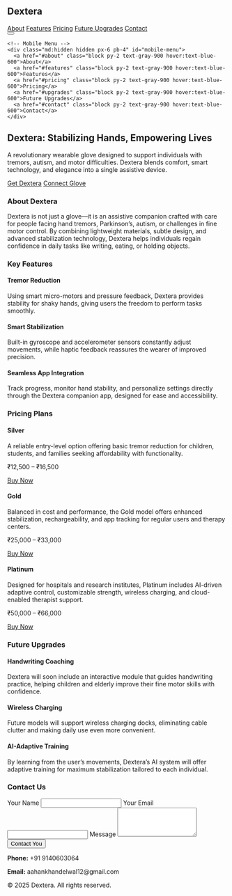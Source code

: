 <html lang="en">
<head>
  <meta charset="UTF-8">
  <meta name="viewport" content="width=device-width, initial-scale=1.0">
  <title>Dextera - Assistive Glove</title>
  <link href="https://cdn.jsdelivr.net/npm/tailwindcss@2.2.19/dist/tailwind.min.css" rel="stylesheet">
  <script src="https://unpkg.com/scrollreveal"></script>
  <style>
    html {
      scroll-behavior: smooth; /* Smooth scrolling */
    }
    .active-link {
      color: #2563eb; /* Electric blue for active section */
      font-weight: 600;
    }
  </style>
</head>
<body class="bg-gray-100 font-sans text-gray-800">

  <!-- Navbar -->
  <nav class="bg-gray-200 shadow-md fixed top-0 w-full z-50">
    <div class="container mx-auto px-6 py-4 flex justify-between items-center">
      <h1 class="text-2xl font-bold text-gray-900">Dextera</h1>
      <div class="hidden md:flex space-x-6" id="nav-links">
        <a href="#about" class="text-gray-900 hover:text-blue-600">About</a>
        <a href="#features" class="text-gray-900 hover:text-blue-600">Features</a>
        <a href="#pricing" class="text-gray-900 hover:text-blue-600">Pricing</a>
        <a href="#upgrades" class="text-gray-900 hover:text-blue-600">Future Upgrades</a>
        <a href="#contact" class="text-gray-900 hover:text-blue-600">Contact</a>
      </div>
      <button id="mobile-menu-btn" class="md:hidden focus:outline-none">
        <svg class="w-6 h-6" fill="none" stroke="currentColor" viewBox="0 0 24 24">
          <path stroke-linecap="round" stroke-linejoin="round" stroke-width="2" d="M4 6h16M4 12h16M4 18h16"/>
        </svg>
      </button>
    </div>

    <!-- Mobile Menu -->
    <div class="md:hidden hidden px-6 pb-4" id="mobile-menu">
      <a href="#about" class="block py-2 text-gray-900 hover:text-blue-600">About</a>
      <a href="#features" class="block py-2 text-gray-900 hover:text-blue-600">Features</a>
      <a href="#pricing" class="block py-2 text-gray-900 hover:text-blue-600">Pricing</a>
      <a href="#upgrades" class="block py-2 text-gray-900 hover:text-blue-600">Future Upgrades</a>
      <a href="#contact" class="block py-2 text-gray-900 hover:text-blue-600">Contact</a>
    </div>
  </nav>

  <!-- Hero -->
  <section class="bg-gray-100 text-gray-900 h-screen flex items-center pt-24" id="hero">
    <div class="container mx-auto px-6 text-center">
      <h2 class="text-5xl font-bold mb-6">Dextera: Stabilizing Hands, Empowering Lives</h2>
      <p class="text-lg mb-8">A revolutionary wearable glove designed to support individuals with tremors, autism, and motor difficulties. Dextera blends comfort, smart technology, and elegance into a single assistive device.</p>
      <a href="#pricing" class="bg-blue-600 text-white px-6 py-3 rounded-full font-semibold shadow hover:bg-blue-500">Get Dextera</a>
      <a href="#connect" class="ml-4 border border-blue-600 px-6 py-3 rounded-full font-semibold hover:bg-blue-600 hover:text-white">Connect Glove</a>
    </div>
  </section>

  <!-- About -->
  <section id="about" class="py-20 container mx-auto px-6 pt-24">
    <h3 class="text-3xl font-bold text-center mb-10">About Dextera</h3>
    <p class="text-lg text-center max-w-3xl mx-auto">Dextera is not just a glove—it is an assistive companion crafted with care for people facing hand tremors, Parkinson’s, autism, or challenges in fine motor control. By combining lightweight materials, subtle design, and advanced stabilization technology, Dextera helps individuals regain confidence in daily tasks like writing, eating, or holding objects.</p>
  </section>

  <!-- Features -->
  <section id="features" class="bg-gray-200 py-20">
    <div class="container mx-auto px-6">
      <h3 class="text-3xl font-bold text-center mb-10">Key Features</h3>
      <div class="grid md:grid-cols-3 gap-10 text-center">
        <div class="p-6 bg-white rounded-xl shadow">
          <h4 class="text-xl font-semibold mb-2">Tremor Reduction</h4>
          <p class="text-gray-700">Using smart micro-motors and pressure feedback, Dextera provides stability for shaky hands, giving users the freedom to perform tasks smoothly.</p>
        </div>
        <div class="p-6 bg-white rounded-xl shadow">
          <h4 class="text-xl font-semibold mb-2">Smart Stabilization</h4>
          <p class="text-gray-700">Built-in gyroscope and accelerometer sensors constantly adjust movements, while haptic feedback reassures the wearer of improved precision.</p>
        </div>
        <div class="p-6 bg-white rounded-xl shadow">
          <h4 class="text-xl font-semibold mb-2">Seamless App Integration</h4>
          <p class="text-gray-700">Track progress, monitor hand stability, and personalize settings directly through the Dextera companion app, designed for ease and accessibility.</p>
        </div>
      </div>
    </div>
  </section>

  <!-- Pricing Plans -->
  <section id="pricing" class="py-20 container mx-auto px-6">
    <h3 class="text-3xl font-bold text-center mb-10">Pricing Plans</h3>
    <div class="grid md:grid-cols-3 gap-8">
      <div class="bg-white shadow rounded-xl p-6 text-center">
        <h4 class="text-2xl font-semibold mb-2">Silver</h4>
        <p class="text-gray-700 mb-4">A reliable entry-level option offering basic tremor reduction for children, students, and families seeking affordability with functionality.</p>
        <p class="text-3xl font-bold mb-4">₹12,500 – ₹16,500</p>
        <a href="#contact" class="bg-blue-600 text-white px-6 py-2 rounded-full">Buy Now</a>
      </div>
      <div class="bg-white shadow-lg rounded-xl p-6 text-center border-2 border-blue-600">
        <h4 class="text-2xl font-semibold mb-2">Gold</h4>
        <p class="text-gray-700 mb-4">Balanced in cost and performance, the Gold model offers enhanced stabilization, rechargeability, and app tracking for regular users and therapy centers.</p>
        <p class="text-3xl font-bold mb-4">₹25,000 – ₹33,000</p>
        <a href="#contact" class="bg-blue-600 text-white px-6 py-2 rounded-full">Buy Now</a>
      </div>
      <div class="bg-white shadow rounded-xl p-6 text-center">
        <h4 class="text-2xl font-semibold mb-2">Platinum</h4>
        <p class="text-gray-700 mb-4">Designed for hospitals and research institutes, Platinum includes AI-driven adaptive control, customizable strength, wireless charging, and cloud-enabled therapist support.</p>
        <p class="text-3xl font-bold mb-4">₹50,000 – ₹66,000</p>
        <a href="#contact" class="bg-blue-600 text-white px-6 py-2 rounded-full">Buy Now</a>
      </div>
    </div>
  </section>

  <!-- Future Upgrades -->
  <section id="upgrades" class="bg-gray-200 py-20">
    <div class="container mx-auto px-6 text-center">
      <h3 class="text-3xl font-bold mb-10">Future Upgrades</h3>
      <div class="grid md:grid-cols-3 gap-10">
        <div class="bg-white p-6 rounded-xl shadow">
          <h4 class="text-xl font-semibold mb-2">Handwriting Coaching</h4>
          <p class="text-gray-700">Dextera will soon include an interactive module that guides handwriting practice, helping children and elderly improve their fine motor skills with confidence.</p>
        </div>
        <div class="bg-white p-6 rounded-xl shadow">
          <h4 class="text-xl font-semibold mb-2">Wireless Charging</h4>
          <p class="text-gray-700">Future models will support wireless charging docks, eliminating cable clutter and making daily use even more convenient.</p>
        </div>
        <div class="bg-white p-6 rounded-xl shadow">
          <h4 class="text-xl font-semibold mb-2">AI-Adaptive Training</h4>
          <p class="text-gray-700">By learning from the user’s movements, Dextera’s AI system will offer adaptive training for maximum stabilization tailored to each individual.</p>
        </div>
      </div>
    </div>
  </section>

  <!-- Contact -->
  <section id="contact" class="py-20 container mx-auto px-6">
    <h3 class="text-3xl font-bold text-center mb-10">Contact Us</h3>
    <div class="max-w-2xl mx-auto">
      <form action="https://formspree.io/f/maykpebj" method="POST" class="bg-white shadow-md rounded-xl p-6">
        <label class="block mb-4">
          <span class="text-gray-700">Your Name</span>
          <input type="text" name="name" class="mt-1 block w-full border-gray-300 rounded-md shadow-sm" required>
        </label>
        <label class="block mb-4">
          <span class="text-gray-700">Your Email</span>
          <input type="email" name="email" class="mt-1 block w-full border-gray-300 rounded-md shadow-sm" required>
        </label>
        <label class="block mb-4">
          <span class="text-gray-700">Message</span>
          <textarea name="message" rows="4" class="mt-1 block w-full border-gray-300 rounded-md shadow-sm" required></textarea>
        </label>
        <button type="submit" class="bg-blue-600 text-white px-6 py-2 rounded-full">Contact You</button>
      </form>
      <div class="text-center mt-6 text-gray-700">
        <p><strong>Phone:</strong> +91 9140603064</p>
        <p><strong>Email:</strong> aahankhandelwal12@gmail.com</p>
      </div>
    </div>
  </section>

  <footer class="bg-gray-900 text-white py-6 text-center">
    <p>&copy; 2025 Dextera. All rights reserved.</p>
  </footer>

  <script>
    // ScrollReveal animations
    ScrollReveal().reveal('section', { delay: 200, distance: '50px', origin: 'bottom', interval: 200 });

    // Mobile menu toggle
    const mobileBtn = document.getElementById('mobile-menu-btn');
    const mobileMenu = document.getElementById('mobile-menu');
    mobileBtn.addEventListener('click', () => {
      mobileMenu.classList.toggle('hidden');
    });

    // Active link highlighting
    const sections = document.querySelectorAll('section[id]');
    const navLinks = document.querySelectorAll('#nav-links a, #mobile-menu a');

    window.addEventListener('scroll', () => {
      let scrollY = window.pageYOffset;

      sections.forEach(section => {
        const sectionHeight = section.offsetHeight;
        const sectionTop = section.offsetTop - 80; // Adjust for navbar height
        const sectionId = section.getAttribute('id');

        if(scrollY >= sectionTop && scrollY < sectionTop + sectionHeight) {
          navLinks.forEach(link => {
            link.classList.remove('active-link');
            if(link.getAttribute('href') === '#' + sectionId) {
              link.classList.add('active-link');
            }
          });
        }
      });
    });
  </script>
</body>
</html>
